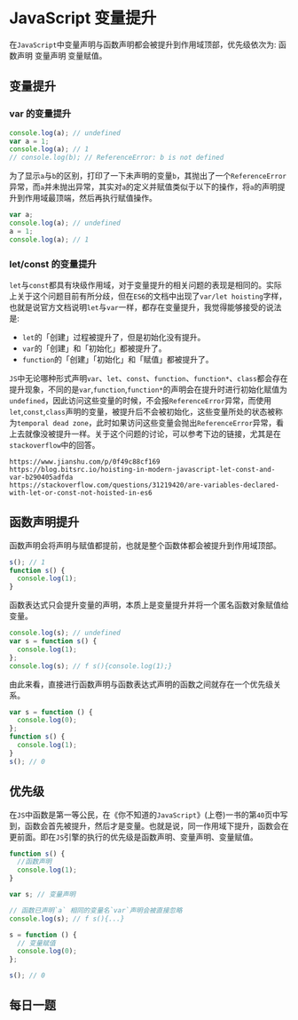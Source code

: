 # JavaScript 变量提升

在`JavaScript`中变量声明与函数声明都会被提升到作用域顶部，优先级依次为: 函数声明 变量声明 变量赋值。

## 变量提升

### var 的变量提升

```javascript
console.log(a); // undefined
var a = 1;
console.log(a); // 1
// console.log(b); // ReferenceError: b is not defined
```

为了显示`a`与`b`的区别，打印了一下未声明的变量`b`，其抛出了一个`ReferenceError`异常，而`a`并未抛出异常，其实对`a`的定义并赋值类似于以下的操作，将`a`的声明提升到作用域最顶端，然后再执行赋值操作。

```javascript
var a;
console.log(a); // undefined
a = 1;
console.log(a); // 1
```

### let/const 的变量提升

`let`与`const`都具有块级作用域，对于变量提升的相关问题的表现是相同的。实际上关于这个问题目前有所分歧，但在`ES6`的文档中出现了`var/let hoisting`字样，也就是说官方文档说明`let`与`var`一样，都存在变量提升，我觉得能够接受的说法是:

- `let`的「创建」过程被提升了，但是初始化没有提升。
- `var`的「创建」和「初始化」都被提升了。
- `function`的「创建」「初始化」和「赋值」都被提升了。

`JS`中无论哪种形式声明`var`、`let`、`const`、`function`、`function*`、`class`都会存在提升现象，不同的是`var`,`function`,`function*`的声明会在提升时进行初始化赋值为`undefined`，因此访问这些变量的时候，不会报`ReferenceError`异常，而使用`let`,`const`,`class`声明的变量，被提升后不会被初始化，这些变量所处的状态被称为`temporal dead zone`，此时如果访问这些变量会抛出`ReferenceError`异常，看上去就像没被提升一样。关于这个问题的讨论，可以参考下边的链接，尤其是在`stackoverflow`中的回答。

```
https://www.jianshu.com/p/0f49c88cf169
https://blog.bitsrc.io/hoisting-in-modern-javascript-let-const-and-var-b290405adfda
https://stackoverflow.com/questions/31219420/are-variables-declared-with-let-or-const-not-hoisted-in-es6
```

## 函数声明提升

函数声明会将声明与赋值都提前，也就是整个函数体都会被提升到作用域顶部。

```javascript
s(); // 1
function s() {
  console.log(1);
}
```

函数表达式只会提升变量的声明，本质上是变量提升并将一个匿名函数对象赋值给变量。

```javascript
console.log(s); // undefined
var s = function s() {
  console.log(1);
};
console.log(s); // f s(){console.log(1);}
```

由此来看，直接进行函数声明与函数表达式声明的函数之间就存在一个优先级关系。

```javascript
var s = function () {
  console.log(0);
};
function s() {
  console.log(1);
}
s(); // 0
```

## 优先级

在`JS`中函数是第一等公民，在《你不知道的`JavaScript`》(上卷)一书的第`40`页中写到，函数会首先被提升，然后才是变量。也就是说，同一作用域下提升，函数会在更前面。即在`JS`引擎的执行的优先级是函数声明、变量声明、变量赋值。

```javascript
function s() {
  //函数声明
  console.log(1);
}

var s; // 变量声明

// 函数已声明`a` 相同的变量名`var`声明会被直接忽略
console.log(s); // f s(){...}

s = function () {
  // 变量赋值
  console.log(0);
};

s(); // 0
```

## 每日一题

